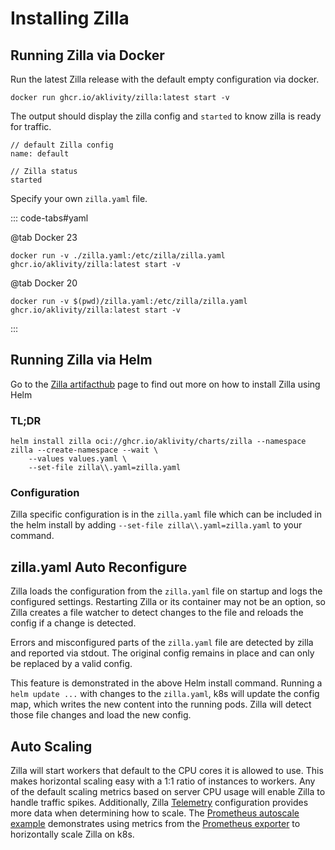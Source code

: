# Installing Zilla

## Running Zilla via Docker

Run the latest Zilla release with the default empty configuration via docker.

```bash:no-line-numbers
docker run ghcr.io/aklivity/zilla:latest start -v
```

The output should display the zilla config and `started` to know zilla is ready for traffic.

```output:no-line-numbers
// default Zilla config
name: default

// Zilla status
started
```

Specify your own `zilla.yaml` file.

::: code-tabs#yaml

@tab Docker 23

```bash:no-line-numbers
docker run -v ./zilla.yaml:/etc/zilla/zilla.yaml ghcr.io/aklivity/zilla:latest start -v
```

@tab Docker 20

```bash:no-line-numbers
docker run -v $(pwd)/zilla.yaml:/etc/zilla/zilla.yaml ghcr.io/aklivity/zilla:latest start -v
```

:::

## Running Zilla via Helm

Go to the [Zilla artifacthub](https://artifacthub.io/packages/helm/zilla/zilla) page to find out more on how to install Zilla using Helm

### TL;DR

```bash:no-line-numbers
helm install zilla oci://ghcr.io/aklivity/charts/zilla --namespace zilla --create-namespace --wait \
    --values values.yaml \
    --set-file zilla\\.yaml=zilla.yaml
```

### Configuration

Zilla specific configuration is in the `zilla.yaml` file which can be included in the helm install by adding `--set-file zilla\\.yaml=zilla.yaml` to your command.


## zilla.yaml Auto Reconfigure

Zilla loads the configuration from the `zilla.yaml` file on startup and logs the configured settings. Restarting Zilla or its container may not be an option, so Zilla creates a file watcher to detect changes to the file and reloads the config if a change is detected.

Errors and misconfigured parts of the `zilla.yaml` file are detected by zilla and reported via stdout. The original config remains in place and can only be replaced by a valid config.

This feature is demonstrated in the above Helm install command. Running a `helm update ...` with changes to the `zilla.yaml`, k8s will update the config map, which writes the new content into the running pods. Zilla will detect those file changes and load the new config.

## Auto Scaling

Zilla will start workers that default to the CPU cores it is allowed to use. This makes horizontal scaling easy with a 1:1 ratio of instances to workers. Any of the default scaling metrics based on server CPU usage will enable Zilla to handle traffic spikes. Additionally, Zilla [Telemetry](../reference/config/overview.md#telemetry) configuration provides more data when determining how to scale. The [Prometheus autoscale example](https://github.com/aklivity/zilla-examples/tree/main/kubernetes.prometheus.autoscale) demonstrates using metrics from the [Prometheus exporter](../reference/config/telemetry/exporter/exporter-prometheus.md) to horizontally scale Zilla on k8s.
